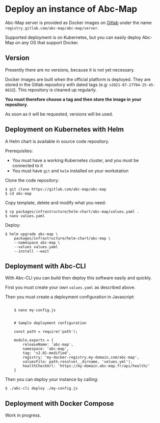 # Deploy an instance of Abc-Map

Abc-Map server is provided as Docker images on [Gitlab](https://gitlab.com/abc-map/abc-map/container_registry) 
under the name `registry.gitlab.com/abc-map/abc-map/server`.

Supported deployment is on Kubernetes, but you can easily deploy Abc-Map on any OS that support Docker.


## Version

Presently there are no versions, because it is not yet necessary. 

Docker images are built when the official platform is deployed. They are stored in the Gitlab repository with dated tags
(e.g: `v2021-07-27T04-25-45-863Z`). This repository is cleaned up regularly.

**You must therefore choose a tag and then store the image in your repository**.  

As soon as it will be requested, versions will be used.


## Deployment on Kubernetes with Helm

A Helm chart is available in source code repository.  

Prerequisites:  
- You must have a working Kubernetes cluster, and you must be connected to it
- You must have `git` and `helm` installed on your workstation


Clone the code repository:  

    $ git clone https://gitlab.com/abc-map/abc-map
    $ cd abc-map


Copy template, delete and modify what you need:  

    $ cp packages/infrastructure/helm-chart/abc-map/values.yaml .
    $ nano values.yaml


Deploy:  
    
    $ helm upgrade abc-map \
        packages/infrastructure/helm-chart/abc-map \
        --namespace abc-map \
        --values values.yaml 
        --install --wait


## Deployment with Abc-CLI

With Abc-CLI you can build then deploy this software easily and quickly.   

First you must create your own `values.yaml` as described above.  

Then you must create a deployment configuration in Javascript:   
```
    
    $ nano my-config.js

    
    # Sample deployment configuration
    
    const path = require('path');
    
    module.exports = {
        releaseName: 'abc-map',
        namespace: 'abc-map',
        tag: 'v2.01-modified',
        registry: 'my-docker-registry.my-domain.com/abc-map',
        valuesFile: path.resolve(__dirname, 'values.yml'),
        healthCheckUrl: 'https://my-domain.abc-map.fr/api/health/'
    }
```

Then you can deploy your instance by calling:  

    $ ./abc-cli deploy ./my-config.js


## Deployment with Docker Compose

Work in progress.


